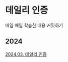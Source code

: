 # 데일리 인증
매일 매일 학습한 내용 커밋하기

## 2024
[2024.03. 데일리 인증](https://github.com/jwelyl/daily_certification/blob/main/2024/03/2024_03_daily_certification.md)
